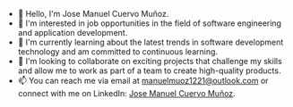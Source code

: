 - 👋 Hello, I'm Jose Manuel Cuervo Muñoz.
- 👀 I'm interested in job opportunities in the field of software engineering and application development.
- 🌱 I'm currently learning about the latest trends in software development technology and am committed to continuous learning.
- 💞️ I'm looking to collaborate on exciting projects that challenge my skills and allow me to work as part of a team to create high-quality products.
- 📫 You can reach me via email at [manuelmuoz1221@outlook.com](mailto:manuelmuoz1221@outlook.com) or connect with me on LinkedIn: [Jose Manuel Cuervo Muñoz](https://www.linkedin.com/in/j-cuervom/).
